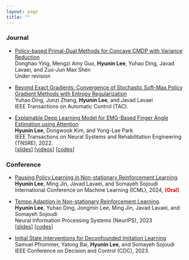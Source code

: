 ```yaml
---
layout: page
title: ""
---
```




### Journal 
* [Policy-based Primal-Dual Methods for Concave CMDP with Variance Reduction](./assets/convexCMDP.pdf)  
Donghao Ying, Mengzi Amy Guo, __Hyunin Lee__, Yuhao Ding, Javad Lavaei, and Zuo-Jun Max Shen  
Under revision

* [Beyond Exact Gradients: Convergence of Stochastic Soft-Max Policy Gradient Methods with Entropy Regularization](./assets/TAC_Entropy_SPG.pdf)  
Yuhao Ding, Junzi Zhang, __Hyunin Lee__, and Javad Lavaei   
IEEE Transactions on Automatic Control (TAC).

* [Explainable Deep Learning Model for EMG-Based Finger Angle Estimation using Attention](https://ieeexplore.ieee.org/stamp/stamp.jsp?tp=&arnumber=9829861)  
__Hyunin Lee__, Dongwook Kim, and Yong-Lae Park  
IEEE Transactions on Neural Systems and Rehabilitation Engineering (TNSRE), 2022.   
[[slides](./assets/Explainable_EMG.pdf)] [[videos](https://www.youtube.com/watch?v=yYV5koXMPzo)] [[codes](https://github.com/hyunin-lee/AttentionEMG)]


### Conference
* [Pausing Policy Learning in Non-stationary Reinforcement Learning](./assets/ICML2024RL_hyunin.pdf).  
__Hyunin Lee__, Ming Jin, Javad Lavaei, and Somayeh Sojoudi  
International Conference on Machine Learning (ICML), 2024, <span style="color:red;"><b>(Oral)</b></span>  

* [Tempo Adaption in Non-stationary Reinforcement Learning](./assets/TempoAdaption_NSRL.pdf).  
__Hyunin Lee__, Yuhao Ding, Jongmin Lee, Ming Jin, Javad Lavaei, and Somayeh Sojoudi  
Neural Information Processing Systems (NeurIPS), 2023   
[[slides](./assets/TempoAdaption_NSRL_slides.pdf)] [[codes](https://github.com/hyunin-lee/TempoRL)]


* [Initial State Interventions for Deconfounded Imitation Learning](https://sam.pfrommer.us/wp-content/uploads/2023/03/main.pdf)  
Samuel Pfrommer, Yatong Bai, __Hyunin Lee__, and Somayeh Sojoudi    
IEEE Conference on Decision and Control (CDC), 2023.


